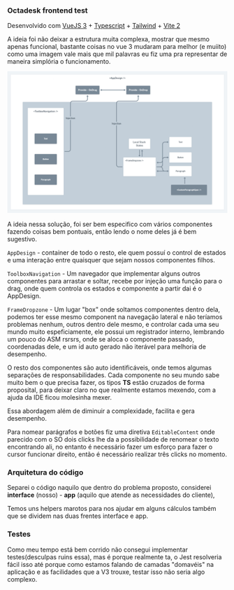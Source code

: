 ### Octadesk frontend test

Desenvolvido com [VueJS 3](https://v3.vuejs.org/) + [Typescript](https://www.typescriptlang.org/) + [Tailwind](https://tailwindcss.com/) + [Vite 2](https://vitejs.dev/)

A ideia foi não deixar a estrutura muita complexa, mostrar que mesmo apenas funcional, bastante coisas no vue 3 mudaram
para melhor (e muiito) como uma imagem vale mais que mil palavras eu fiz uma pra representar de maneira simplória o funcionamento.

![Poc](./poc.png)

A ideia nessa solução, foi ser bem especifico com vários componentes fazendo coisas bem pontuais, então lendo o nome deles
já é bem sugestivo.

``AppDesign`` - container de todo o resto, ele quem possuí o control de estados e uma interação entre quaisquer
que sejam nossos componentes filhos.

``ToolboxNavigation`` - Um navegador que implementar alguns outros componentes para arrastar e soltar, recebe por injeção
uma função para o drag, onde quem controla os estados e componente a partir dai é o AppDesign.

``FrameDropzone`` - Um lugar "box" onde soltamos componentes dentro dela, podemos ter esse mesmo component na navegação
lateral e não teríamos problemas nenhum, outros dentro dele mesmo, e controlar cada uma seu mundo muito espeficiamente,
ele possui um registrador interno, lembrando um pouco do ASM rsrsrs, onde se aloca o componente passado, coordenadas dele,
e um id auto gerado não iterável para melhoria de desempenho.

O resto dos componentes são auto identificáveis, onde temos algumas separações de responsabilidades. Cada componente
no seu mundo sabe muito bem o que precisa fazer, os tipos **TS** estão cruzados de forma proposital, para deixar claro
no que realmente estamos mexendo, com a ajuda da IDE ficou molesinha mexer.

Essa abordagem além de diminuir a complexidade, facilita e gera desempenho.

Para nomear parágrafos e botões fiz uma diretiva ``EditableContent`` onde parecido com o SO dois clicks lhe da a possibilidade
de renomear o texto encontrando ali, no entanto é necessário fazer um esforço para fazer o cursor funcionar direito, então é necessário
realizar três clicks no momento.

### Arquitetura do código
Separei o código naquilo que dentro do problema proposto, considerei **interface** (nosso) - **app** (aquilo que atende as necessidades do cliente),

Temos uns helpers marotos para nos ajudar em alguns cálculos também que se dividem nas duas frentes interface e app.

### Testes
Como meu tempo está bem corrido não consegui implementar testes(desculpas ruins essa), mas é porque realmente ta, o Jest resolveria fácil isso
até porque como estamos falando de camadas "domavéis" na aplicação e as facilidades que a V3 trouxe, testar isso não seria algo complexo.
